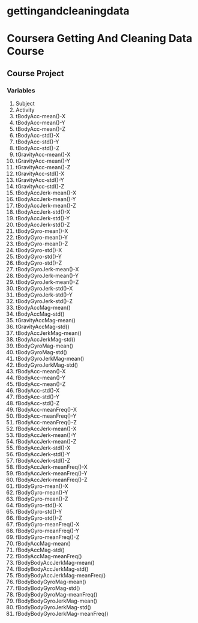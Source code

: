 # gettingandcleaningdata
# Coursera Getting And Cleaning Data Course

## Course Project

### Variables

1. Subject
1. Activity
1. tBodyAcc-mean()-X
1. tBodyAcc-mean()-Y
1. tBodyAcc-mean()-Z
1. tBodyAcc-std()-X
1. tBodyAcc-std()-Y
1. tBodyAcc-std()-Z
1. tGravityAcc-mean()-X
1. tGravityAcc-mean()-Y
1. tGravityAcc-mean()-Z
1. tGravityAcc-std()-X
1. tGravityAcc-std()-Y
1. tGravityAcc-std()-Z
1. tBodyAccJerk-mean()-X
1. tBodyAccJerk-mean()-Y
1. tBodyAccJerk-mean()-Z
1. tBodyAccJerk-std()-X
1. tBodyAccJerk-std()-Y
1. tBodyAccJerk-std()-Z
1. tBodyGyro-mean()-X
1. tBodyGyro-mean()-Y
1. tBodyGyro-mean()-Z
1. tBodyGyro-std()-X
1. tBodyGyro-std()-Y
1. tBodyGyro-std()-Z
1. tBodyGyroJerk-mean()-X
1. tBodyGyroJerk-mean()-Y
1. tBodyGyroJerk-mean()-Z
1. tBodyGyroJerk-std()-X
1. tBodyGyroJerk-std()-Y
1. tBodyGyroJerk-std()-Z
1. tBodyAccMag-mean()
1. tBodyAccMag-std()
1. tGravityAccMag-mean()
1. tGravityAccMag-std()
1. tBodyAccJerkMag-mean()
1. tBodyAccJerkMag-std()
1. tBodyGyroMag-mean()
1. tBodyGyroMag-std()
1. tBodyGyroJerkMag-mean()
1. tBodyGyroJerkMag-std()
1. fBodyAcc-mean()-X
1. fBodyAcc-mean()-Y
1. fBodyAcc-mean()-Z
1. fBodyAcc-std()-X
1. fBodyAcc-std()-Y
1. fBodyAcc-std()-Z
1. fBodyAcc-meanFreq()-X
1. fBodyAcc-meanFreq()-Y
1. fBodyAcc-meanFreq()-Z
1. fBodyAccJerk-mean()-X
1. fBodyAccJerk-mean()-Y
1. fBodyAccJerk-mean()-Z
1. fBodyAccJerk-std()-X
1. fBodyAccJerk-std()-Y
1. fBodyAccJerk-std()-Z
1. fBodyAccJerk-meanFreq()-X
1. fBodyAccJerk-meanFreq()-Y
1. fBodyAccJerk-meanFreq()-Z
1. fBodyGyro-mean()-X
1. fBodyGyro-mean()-Y
1. fBodyGyro-mean()-Z
1. fBodyGyro-std()-X
1. fBodyGyro-std()-Y
1. fBodyGyro-std()-Z
1. fBodyGyro-meanFreq()-X
1. fBodyGyro-meanFreq()-Y
1. fBodyGyro-meanFreq()-Z
1. fBodyAccMag-mean()
1. fBodyAccMag-std()
1. fBodyAccMag-meanFreq()
1. fBodyBodyAccJerkMag-mean()
1. fBodyBodyAccJerkMag-std()
1. fBodyBodyAccJerkMag-meanFreq()
1. fBodyBodyGyroMag-mean()
1. fBodyBodyGyroMag-std()
1. fBodyBodyGyroMag-meanFreq()
1. fBodyBodyGyroJerkMag-mean()
1. fBodyBodyGyroJerkMag-std()
1. fBodyBodyGyroJerkMag-meanFreq()
